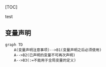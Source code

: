 [TOC]

test

## 变量声明

```mermaid
graph TD
    A(变量声明注意事项)-->B1(变量声明之后必须使用)
    A-->B2(已声明的变量不可再次声明)
    A-->B3(:=不能用于全局变量的定义)
```

